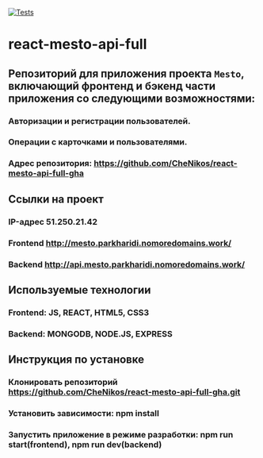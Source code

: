 [![Tests](https://github.com/yandex-praktikum/react-mesto-api-full-gha/actions/workflows/tests.yml/badge.svg)](https://github.com/yandex-praktikum/react-mesto-api-full-gha/actions/workflows/tests.yml)
# react-mesto-api-full
## Репозиторий для приложения проекта `Mesto`, включающий фронтенд и бэкенд части приложения со следующими возможностями: 
### Авторизации и регистрации пользователей. 
### Операции с карточками и пользователями.  
  
### Адрес репозитория: https://github.com/CheNikos/react-mesto-api-full-gha

## Ссылки на проект

### IP-адрес 51.250.21.42

### Frontend http://mesto.parkharidi.nomoredomains.work/

### Backend http://api.mesto.parkharidi.nomoredomains.work/

## Используемые технологии

### Frontend: JS, REACT, HTML5, CSS3

### Backend: MONGODB, NODE.JS, EXPRESS

## Инструкция по установке 

### Клонировать репозиторий https://github.com/CheNikos/react-mesto-api-full-gha.git
### Установить зависимости: npm install
### Запустить приложение в режиме разработки: npm run start(frontend), npm run dev(backend)